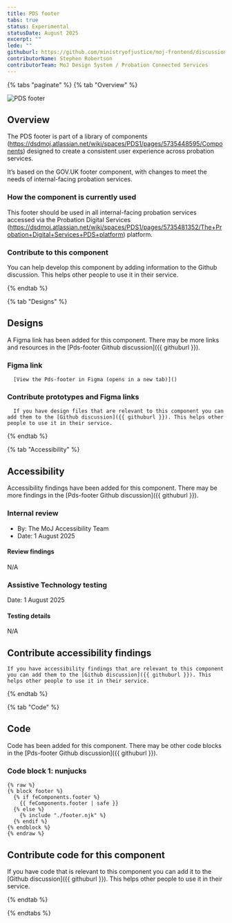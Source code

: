```yaml
---
title: PDS footer
tabs: true
status: Experimental
statusDate: August 2025
excerpt: ""
lede: ""
githuburl: https://github.com/ministryofjustice/moj-frontend/discussions/xxx
contributorName: Stephen Robertson
contributorTeam: MoJ Design System / Probation Connected Services
---
```


{% tabs "paginate" %}
{% tab "Overview" %}

<div class="img-container">
  <img src="/assets/images/submission-1755772822389/1aee1e24-e157-42a8-a127-c20df9b921dc.png" alt="PDS footer" />
</div>

## Overview
The PDS footer is part of a library of components (https://dsdmoj.atlassian.net/wiki/spaces/PDS1/pages/5735448595/Components) designed to create a consistent user experience across probation services.

It’s based on the GOV.UK footer component, with changes to meet the needs of internal-facing probation services.

### How the component is currently used

This footer should be used in all internal-facing probation services accessed via the Probation Digital Services (https://dsdmoj.atlassian.net/wiki/spaces/PDS1/pages/5735481352/The+Probation+Digital+Services+PDS+platform) platform.

### Contribute to this component
You can help develop this component by adding information to the Github discussion. This helps other people to use it in their service.

{% endtab %}

{% tab "Designs" %}

## Designs

A Figma link has been added for this component. There may be more links and resources in the [Pds-footer Github discussion]({{ githuburl }}).


### Figma link

      [View the Pds-footer in Figma (opens in a new tab)]()


### Contribute prototypes and Figma links

      If you have design files that are relevant to this component you can add them to the [Github discussion]({{ githuburl }}). This helps other people to use it in their service.

{% endtab %}

{% tab "Accessibility" %}

## Accessibility

Accessibility findings have been added for this component. There may be more findings in the [Pds-footer Github discussion]({{ githuburl }}).


### Internal review

* By: The MoJ Accessibility Team
* Date: 1 August 2025

#### Review findings

N/A
### Assistive Technology testing

Date: 1 August 2025

#### Testing details

N/A

## Contribute accessibility findings

    If you have accessibility findings that are relevant to this component you can add them to the [Github discussion]({{ githuburl }}). This helps other people to use it in their service.

{% endtab %}

{% tab "Code" %}

## Code

Code has been added for this component. There may be other code blocks in the [Pds-footer Github discussion]({{ githuburl }}).


### Code block 1: nunjucks

<div class="app-example__code" data-module="app-copy">

```njk
{% raw %}
{% block footer %}
  {% if feComponents.footer %}
    {{ feComponents.footer | safe }}
  {% else %}
    {% include "./footer.njk" %}
  {% endif %}
{% endblock %}
{% endraw %}
```

</div>




## Contribute code for this component

If you have code that is relevant to this component you can add it to the [Github discussion]({{ githuburl }}). This helps other people to use it in their service.

{% endtab %}

{% endtabs %}

